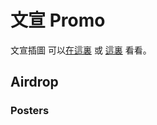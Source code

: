 # 文宣 Promo

文宣插圖 可以[在這裏](https://lihkg.com/thread/1334210/page/1) 或 [這裏](https://lihkg.com/thread/1333900/page/2) 看看。

## Airdrop

### Posters